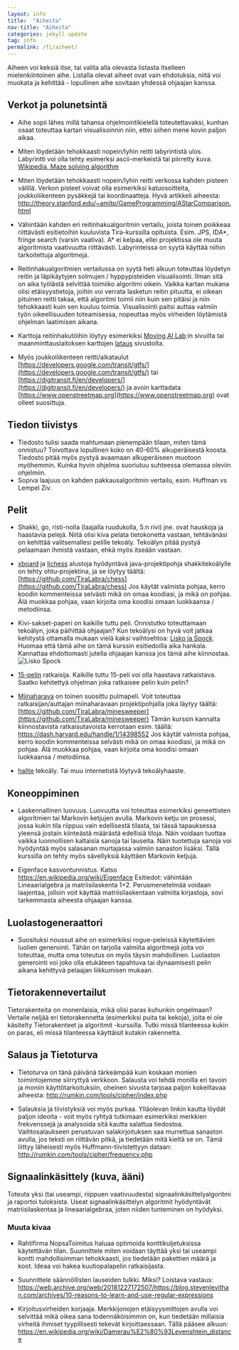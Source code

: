 ```yaml
---
layout: info
title:  "Aiheita"
nav-title: "Aiheita"
categories: jekyll update
tag: info
permalink: /fi/aiheet/
---
```


Aiheen voi keksiä itse, tai valita alla olevasta listasta itselleen mielenkiintoinen aihe. Listalla olevat aiheet ovat vain ehdotuksia, niitä voi muokata ja kehittää - lopullinen aihe sovitaan yhdessä ohjaajan kanssa.

## Verkot ja polunetsintä

* Aihe sopii lähes millä tahansa ohjelmointikielellä toteutettavaksi, kunhan osaat toteuttaa kartan visualisoinnin niin, ettei siihen mene kovin paljon aikaa. 

* Miten löydetään tehokkaasti nopein/lyhin reitti labyrintistä ulos. Labyrintti voi olla tehty esimerksi ascii-merkeistä tai piirretty kuva. [Wikipedia, Maze solving algorithm](https://en.wikipedia.org/wiki/Maze_solving_algorithm) 

* Miten löydetään tehokkaasti nopein/lyhin reitti verkossa kahden pisteen välillä. Verkon pisteet voivat olla esimerkiksi katuosoitteita, joukkoliikenteen pysäkkejä tai koordinaatteja. Hyvä artikkeli aiheesta: http://theory.stanford.edu/~amitp/GameProgramming/AStarComparison.html

* Vähintään kahden eri reitinhakualgoritmin vertailu, joista toinen poikkeaa riittävästi esitietoihin kuuluvista Tira-kurssilla opituista. Esim. JPS, IDA\*, fringe search (varsin vaativa). A* ei kelpaa, ellei projektissa ole muuta algoritmista vaativuutta riittävästi. Labyrinteissa on syytä käyttää niihin tarkoitettuja algoritmeja.

* Reitinhakualgoritmien vertailussa on syytä heti alkuun toteuttaa löydetyn reitin ja läpikäytyjen solmujen / hyppypisteiden visualisointi. Ilman sitä on aika työlästä selvittää toimiiko algoritmi oikein. Vaikka kartan mukana olisi etäisyystietoja, joihin voi verrata lasketun reitin pituutta, ei oikean pituinen reitti takaa, että algoritmi toimii niin kuin sen pitäisi ja niin tehokkaasti kuin sen kuuluu toimia. Visualisointi paitsi auttaa valmiin työn oikeellisuuden toteamisessa, nopeuttaa myös virheiden löytämistä ohjelman laatimisen aikana.

* Karttoja reitinhakutöihin löytyy esimerkiksi [Moving AI Lab](http://www.movingai.com/benchmarks/):in sivuilta tai maanminttauslaitoksen karttojen [lataus](http://kartat.kapsi.fi/) sivustolta.

* Myös joukkoliikenteen reitti/aikataulut [https://developers.google.com/transit/gtfs/](https://developers.google.com/transit/gtfs/) tai [https://digitransit.fi/en/developers/](https://digitransit.fi/en/developers/) ja avoin karttadata [https://www.openstreetmap.org](https://www.openstreetmap.org) ovat olleet suosittuja.

## Tiedon tiivistys

* Tiedosto tulisi saada mahtumaan pienempään tilaan, miten tämä onnistuu? Toivottava lopullinen koko on 40-60% alkuperäisestä koosta. Tiedosto pitää myös pystyä avaamaan alkuperäiseen muotoon myöhemmin. Kuinka hyvin ohjelma suoriutuu suhteessa olemassa oleviin ohjelmiin.
* Sopiva laajuus on kahden pakkausalgoritmin vertailu, esim. Huffman vs Lempel Ziv.


## Pelit

* Shakki, go, risti-nolla (laajalla ruudukolla, 5:n rivi) jne. ovat hauskoja ja haastavia pelejä. Niitä olisi kiva pelata tietokonetta vastaan, tehtävänäsi on kehittää valitsemallesi pelille tekoäly. Tekoälyn pitää pystyä pelaamaan ihmistä vastaan, ehkä myös itseään vastaan. 

* [xboard](https://www.gnu.org/software/xboard/) ja [lichess](https://lichess.org/blog/WvDNticAAMu_mHKP/welcome-lichess-bots) alustoja hyödyntävä java-projektipohja shakkitekoälylle on tehty ohtu-projektina, ja se löytyy täältä: [https://github.com/TiraLabra/chess](https://github.com/TiraLabra/chess) Jos käytät valmista pohjaa, kerro koodin kommenteissa selvästi mikä on omaa koodiasi, ja mikä on pohjaa. Älä muokkaa pohjaa, vaan kirjoita oma koodisi omaan luokkaansa / metodiinsa.

* Kivi-sakset-paperi on kaikille tuttu peli. Onnistutko toteuttamaan tekoälyn, joka päihittää ohjaajan? Kun tekoälysi on hyvä voit jatkaa kehitystä ottamalla mukaan vielä kaksi vaihtoehtoa: [Lisko ja Spock](http://www.youtube.com/watch?v=x5Q6-wMx-K8). Huomaa että tämä aihe on tämä kurssin esitiedoilla aika hankala. Kannattaa ehdottomasti jutella ohjaajan kanssa jos tämä aihe kiinnostaa. ![Lisko Spock](http://upload.wikimedia.org/wikipedia/commons/a/ad/Pierre_ciseaux_feuille_l%C3%A9zard_spock_aligned.svg)

* [15-pelin](http://en.m.wikipedia.org/wiki/15_puzzle) ratkaisija. Kaikille tuttu 15-peli voi olla haastava ratkaistava. Saatko kehitettyä ohjelman joka ratkaisee pelin kuin pelin? 

* [Miinaharava](https://en.wikipedia.org/wiki/Minesweeper_(video_game)) on toinen suosittu pulmapeli. Voit toteuttaa ratkaisijan/auttajan miinaharavaan projektipohjalla joka läytyy täältä: [https://github.com/TiraLabra/minesweeper](https://github.com/TiraLabra/minesweeper) Tämän kurssin kannalta kiinnostavista ratkaisutavoista kerrotaan esim. täällä: https://dash.harvard.edu/handle/1/14398552  Jos käytät valmista pohjaa, kerro koodin kommenteissa selvästi mikä on omaa koodiasi, ja mikä on pohjaa. Älä muokkaa pohjaa, vaan kirjoita oma koodisi omaan luokkaansa / metodiinsa.

* [halite](https://halite.io/) tekoäly. Tai muu internetistä löytyvä tekoälyhaaste.

## Koneoppiminen

* Laskennallinen luovuus. Luovuutta voi toteuttaa esimerkiksi geneettisten algoritmien tai Markovin ketjujen avulla. Markovin ketju on prosessi, jossa kukin tila riippuu vain edellisestä tilasta, tai tässä tapauksessa yleensä jostain kiinteästä määrästä edellisiä tiloja. Näin voidaan tuottaa vaikka luonnollisen kaltaisia sanoja tai lauseita. Näin tuotettuja sanoja voi hyödyntää myös salasanan murtajassa valmiin sanaston lisäksi. Tällä kurssilla on tehty myös sävellyksiä käyttäen Markovin ketjuja.

* Eigenface kasvontunnistus. Katso https://en.wikipedia.org/wiki/Eigenface Esitiedot: vähintään Lineaarialgebra ja matriisilaskenta 1+2. Perusmenetelmää voidaan laajentaa, jolloin voit käyttää matriisilaskentaan valmiita kirjastoja, sovi tarkemmasta aiheesta ohjaajan kanssa.

## Luolastogeneraattori
* Suosituksi noussut aihe on esimerkiksi rogue-peleissä käytettävien luolien generointi. Tähän on tarjolla valmiita algoritmejä joita voi toteuttaa, mutta oma toteutus on myös täysin mahdollinen. Luolaston generointi voi joko olla etukäteen tapahtuva tai dynaamisesti pelin aikana kehittyvä pelaajan liikkumisen mukaan.


## Tietorakennevertailut
Tietorakenteita on monenlaisia, mikä olisi paras kuhunkin ongelmaan? Vertaile neljää eri tietorakennetta (esimerkiksi puita tai kekoja), joita ei ole käsitelty Tietorakenteet ja algoritmit -kurssilla. Tutki missä tilanteessa kukin on paras, eli missä tilanteessa käyttäisit kutakin rakennetta.


## Salaus ja Tietoturva
* Tietoturva on tänä päivänä tärkeämpää kuin koskaan monien toimintojemme siirryttyä verkkoon. Salausta voi tehdä monilla eri tavoin ja moniin käyttötarkoituksiin, oheinen sivusta tarjoaa paljon kokeiltavaa aiheesta: http://rumkin.com/tools/cipher/index.php

* Salauksia ja tiivistyksiä voi myös purkaa. Ylläolevan linkin kautta löydät paljon ideoita - voit myös ryhtyä tutkimaan esimerkiksi merkkien frekvenssejä ja analysoida sitä kautta salattua tiedostoa. Vaihtosalaukseen perustuvan salakirjoituksen saa murrettua sanaston avulla, jos teksti on riittävän pitkä, ja tiedetään mitä kieltä se on. Tämä liittyy läheisesti myös Huffmann-tiivistettyyn dataan: http://rumkin.com/tools/cipher/frequency.php


## Signaalinkäsittely (kuva, ääni)
Toteuta yksi (tai useampi, riippuen vaativuudesta) signaalinkäsittelyalgoritmi ja raportoi tuloksista. Useat signaalinkäsittelyn algoritmit hyödyntävät matriisilaskentaa ja lineaarialgebraa, joten niiden tunteminen on hyödyksi.

### Muuta kivaa
* Rahtifirma NopsaToimitus haluaa optimoida konttikuljetuksissa käytettävän tilan. Suunnittele miten voidaan täyttää yksi tai useampi kontti mahdollisimman tehokkaasti, jos tiedetään pakettien määrä ja koot. Ideaa voi hakea kuutiopalapelin ratkaisijasta.

* Suunnittele säännöllisten lauseiden tulkki. Miksi? Loistava vastaus: https://web.archive.org/web/20181227172507/https://blog.stevenlevithan.com/archives/10-reasons-to-learn-and-use-regular-expressions

* Kirjoitusvirheiden korjaaja. Merkkijonojen etäisyysmittojen avulla voi selvittää mikä oikea sana todennäköisimmin on, kun tiedetään millaisia virheitä ihmiset tyypillisesti tekevät kirjoittaessaan. Tällä pääsee alkuun: https://en.wikipedia.org/wiki/Damerau%E2%80%93Levenshtein_distance
